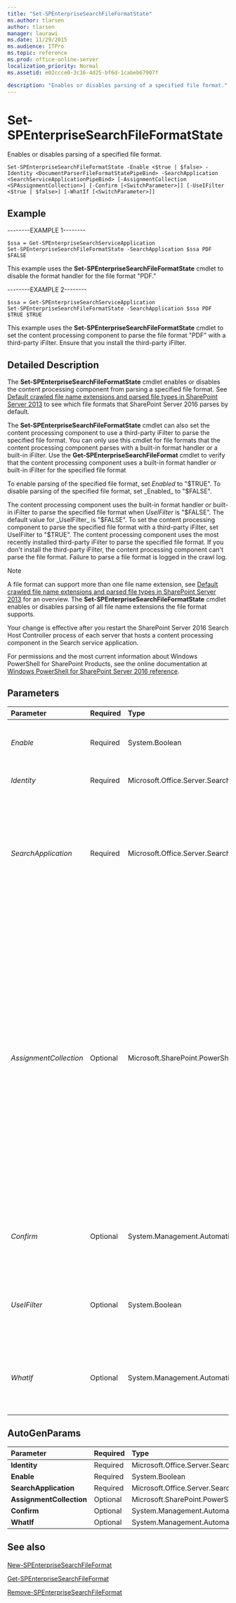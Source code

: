 ```yaml
---
title: "Set-SPEnterpriseSearchFileFormatState"
ms.author: tlarsen
author: tlarsen
manager: laurawi
ms.date: 11/29/2015
ms.audience: ITPro
ms.topic: reference
ms.prod: office-online-server
localization_priority: Normal
ms.assetid: e02ccce0-3c16-4d25-bf6d-1cabeb67907f

description: "Enables or disables parsing of a specified file format."
---
```


# Set-SPEnterpriseSearchFileFormatState

Enables or disables parsing of a specified file format.
  
```
Set-SPEnterpriseSearchFileFormatState -Enable <$true | $false> -Identity <DocumentParserFileFormatStatePipeBind> -SearchApplication <SearchServiceApplicationPipeBind> [-AssignmentCollection <SPAssignmentCollection>] [-Confirm [<SwitchParameter>]] [-UseIFilter <$true | $false>] [-WhatIf [<SwitchParameter>]]

```

## Example

--------EXAMPLE 1--------
  
```
$ssa = Get-SPEnterpriseSearchServiceApplication
Set-SPEnterpriseSearchFileFormatState -SearchApplication $ssa PDF $FALSE
```

This example uses the **Set-SPEnterpriseSearchFileFormatState** cmdlet to disable the format handler for the file format "PDF." 
  
--------EXAMPLE 2--------
  
```
$ssa = Get-SPEnterpriseSearchServiceApplication
Set-SPEnterpriseSearchFileFormatState -SearchApplication $ssa PDF $TRUE $TRUE

```

This example uses the **Set-SPEnterpriseSearchFileFormatState** cmdlet to set the content processing component to parse the file format "PDF" with a third-party iFilter. Ensure that you install the third-party iFilter. 
  
## Detailed Description

The **Set-SPEnterpriseSearchFileFormatState** cmdlet enables or disables the content processing component from parsing a specified file format. See [Default crawled file name extensions and parsed file types in SharePoint Server 2013](http://technet.microsoft.com/library/19d553a7-7001-4b07-a03d-616b865b05ae.aspx) to see which file formats that SharePoint Server 2016 parses by default. 
  
The **Set-SPEnterpriseSearchFileFormatState** cmdlet can also set the content processing component to use a third-party iFilter to parse the specified file format. You can only use this cmdlet for file formats that the content processing component parses with a built-in format handler or a built-in iFilter. Use the **Get-SPEnterpriseSearchFileFormat** cmdlet to verify that the content processing component uses a built-in format handler or built-in iFilter for the specified file format 
  
To enable parsing of the specified file format, set  _Enabled_ to "$TRUE". To disable parsing of the specified file format, set  _Enabled_ to "$FALSE". 
  
The content processing component uses the built-in format handler or built-in iFilter to parse the specified file format when  _UseIFilter_ is "$FALSE". The default value for  _UseIFilter_ is "$FALSE". To set the content processing component to parse the specified file format with a third-party iFilter, set UseIFilter to "$TRUE". The content processing component uses the most recently installed third-party iFilter to parse the specified file format. If you don't install the third-party iFilter, the content processing component can't parse the file format. Failure to parse a file format is logged in the crawl log. 
  
> [!NOTE]
> A file format can support more than one file name extension, see [Default crawled file name extensions and parsed file types in SharePoint Server 2013](http://technet.microsoft.com/library/19d553a7-7001-4b07-a03d-616b865b05ae.aspx) for an overview. The **Set-SPEnterpriseSearchFileFormatState** cmdlet enables or disables parsing of all file name extensions the file format supports. 
  
Your change is effective after you restart the SharePoint Server 2016 Search Host Controller process of each server that hosts a content processing component in the Search service application.
  
For permissions and the most current information about Windows PowerShell for SharePoint Products, see the online documentation at [Windows PowerShell for SharePoint Server 2016 reference](https://go.microsoft.com/fwlink/p/?LinkId=671715). 
  
## Parameters

|**Parameter**|**Required**|**Type**|**Description**|
|:-----|:-----|:-----|:-----|
| _Enable_ <br/> |Required  <br/> |System.Boolean  <br/> |Specifies the activation state of the file format. The activation state can be $FALSE (disabled) or $TRUE (enabled).  <br/> |
| _Identity_ <br/> |Required  <br/> |Microsoft.Office.Server.Search.Cmdlet.DocumentParserFileFormatStatePipeBind  <br/> |Specifies the identification of the file format to be disabled or enabled.  <br/> |
| _SearchApplication_ <br/> |Required  <br/> |Microsoft.Office.Server.Search.Cmdlet.SearchServiceApplicationPipeBind  <br/> |Specifies the name of the search application that contains the file format. The type must be a valid GUID, in the form 12345678-90ab-cdef-1234-567890bcdefgh; a valid search application name (for example, SearchApp1); or an instance of a valid **SearchServiceApplication** object.  <br/> |
| _AssignmentCollection_ <br/> |Optional  <br/> |Microsoft.SharePoint.PowerShell.SPAssignmentCollection  <br/> |Manages objects for the purpose of proper disposal. Use of objects, such as **SPWeb** or **SPSite**, can use large amounts of memory and use of these objects in Windows PowerShell scripts requires proper memory management. Using the **SPAssignment** object, you can assign objects to a variable and dispose of the objects after they are needed to free up memory. When **SPWeb**, **SPSite**, or **SPSiteAdministration** objects are used, the objects are automatically disposed of if an assignment collection or the **Global** parameter is not used.  <br/> > [!NOTE]> When the **Global** parameter is used, all objects are contained in the global store. If objects are not immediately used, or disposed of by using the **Stop-SPAssignment** command, an out-of-memory scenario can occur.           |
| _Confirm_ <br/> |Optional  <br/> |System.Management.Automation.SwitchParameter  <br/> |Prompts you for confirmation before executing the command. For more information, type the following command: **get-help about_commonparameters** <br/> |
| _UseIFilter_ <br/> |Optional  <br/> |System.Boolean  <br/> |Specifies use of a third-party iFilter when parsing the file format. UseIFilter can be $FALSE (built-in format handler is used) or $TRUE (third-party iFilter is used). $FALSE is the default value.  <br/> |
| _WhatIf_ <br/> |Optional  <br/> |System.Management.Automation.SwitchParameter  <br/> |Displays a message that describes the effect of the command instead of executing the command. For more information, type the following command: **get-help about_commonparameters** <br/> |
   
## AutoGenParams

|**Parameter**|**Required**|**Type**|**Description**|
|:-----|:-----|:-----|:-----|
|**Identity** <br/> |Required  <br/> |Microsoft.Office.Server.Search.Cmdlet.DocumentParserFileFormatStatePipeBind  <br/> ||
|**Enable** <br/> |Required  <br/> |System.Boolean  <br/> ||
|**SearchApplication** <br/> |Required  <br/> |Microsoft.Office.Server.Search.Cmdlet.SearchServiceApplicationPipeBind  <br/> ||
|**AssignmentCollection** <br/> |Optional  <br/> |Microsoft.SharePoint.PowerShell.SPAssignmentCollection  <br/> ||
|**Confirm** <br/> |Optional  <br/> |System.Management.Automation.SwitchParameter  <br/> ||
|**WhatIf** <br/> |Optional  <br/> |System.Management.Automation.SwitchParameter  <br/> ||
   
## See also

#### 

[New-SPEnterpriseSearchFileFormat](new-spenterprisesearchfileformat.md)
  
[Get-SPEnterpriseSearchFileFormat](get-spenterprisesearchfileformat.md)
  
[Remove-SPEnterpriseSearchFileFormat](remove-spenterprisesearchfileformat.md)

